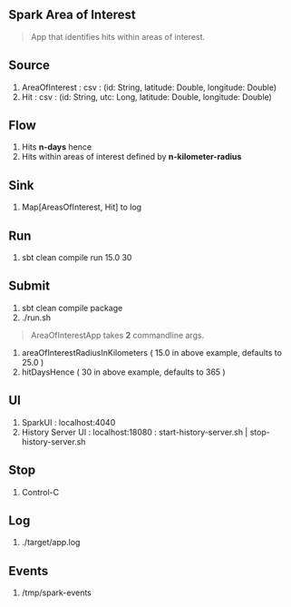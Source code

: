 Spark Area of Interest
----------------------
>App that identifies hits within areas of interest.

Source
------
1. AreaOfInterest : csv : (id: String, latitude: Double, longitude: Double)
2. Hit : csv : (id: String, utc: Long, latitude: Double, longitude: Double)

Flow
----
1. Hits **n-days** hence
2. Hits within areas of interest defined by **n-kilometer-radius**

Sink
----
1. Map[AreasOfInterest, Hit] to log

Run
---
1. sbt clean compile run 15.0 30

Submit
------
1. sbt clean compile package
2. ./run.sh

>AreaOfInterestApp takes **2** commandline args.
1. areaOfInterestRadiusInKilometers ( 15.0 in above example, defaults to 25.0 )
2. hitDaysHence ( 30 in above example, defaults to 365 )

UI
--
1. SparkUI : localhost:4040
2. History Server UI : localhost:18080 : start-history-server.sh | stop-history-server.sh

Stop
----
1. Control-C
 
Log
---
1. ./target/app.log

Events
------
1. /tmp/spark-events